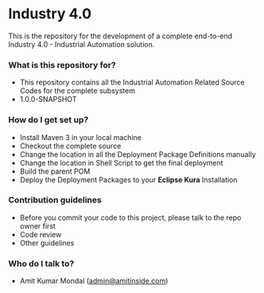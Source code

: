 # Industry 4.0 #

This is the repository for the development of a complete end-to-end Industry 4.0 - Industrial Automation solution.

### What is this repository for? ###

* This repository contains all the Industrial Automation Related Source Codes for the complete subsystem
* 1.0.0-SNAPSHOT

### How do I get set up? ###

* Install Maven 3 in your local machine
* Checkout the complete source
* Change the location in all the Deployment Package Definitions manually
* Change the location in Shell Script to get the final deployment
* Build the parent POM
* Deploy the Deployment Packages to your **Eclipse Kura** Installation

### Contribution guidelines ###

* Before you commit your code to this project, please talk to the repo owner first
* Code review
* Other guidelines

### Who do I talk to? ###

* Amit Kumar Mondal (admin@amitinside.com)
